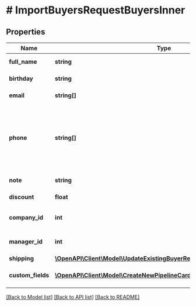 # # ImportBuyersRequestBuyersInner

## Properties

Name | Type | Description | Notes
------------ | ------------- | ------------- | -------------
**full_name** | **string** | Повне ім&#39;я покупця | [optional]
**birthday** | **string** | Дата народження | [optional]
**email** | **string[]** | Перелік e-mail покупця | [optional]
**phone** | **string[]** | Перелік телефонів покупця. Телефони рекомендуємо передавати в міжнародному форматі з плюсом | [optional]
**note** | **string** | Примітка до покупця | [optional]
**discount** | **float** | Знижка для покупця | [optional]
**company_id** | **int** | ID компанії зв&#39;язаної с покупцем | [optional]
**manager_id** | **int** | ID менеджера зв&#39;язаного с покупцем | [optional]
**shipping** | [**\OpenAPI\Client\Model\UpdateExistingBuyerRequestShippingInner[]**](UpdateExistingBuyerRequestShippingInner.md) |  | [optional]
**custom_fields** | [**\OpenAPI\Client\Model\CreateNewPipelineCardRequestCustomFieldsInner[]**](CreateNewPipelineCardRequestCustomFieldsInner.md) | Користувацькі поля для покупця | [optional]

[[Back to Model list]](../../README.md#models) [[Back to API list]](../../README.md#endpoints) [[Back to README]](../../README.md)
